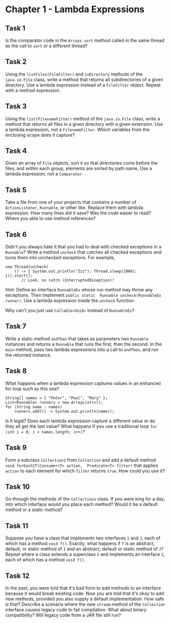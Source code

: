 # Chapter 1 - Lambda Expressions

## Task 1
Is the comparator code in the `Arrays.sort` method called in the same thread as the call to `sort` or a different 
thread?

## Task 2
Using the `listFiles(FileFilter)` and `isDirectory` methods of the `java.io.File` class, write a method that returns 
all subdirectories of a given directory. Use a lambda expression instead of a `FileFilter` object. Repeat with a method 
expression.

## Task 3
Using the `list(FilenameFilter)` method of the `java.io.File` class, write a method that returns all files in a given 
directory with a given extension. Use a lambda expression, not a `FilenameFilter`. Which variables from the enclosing 
scope does it capture?

## Task 4
Given an array of `File` objects, sort it so that directories come before the files, and within each group, elements 
are sorted by path name, Use a lambda expression, not a `Comparator`.

## Task 5
Take a file from one of your projects that contains a number of `ActionListener`, `Runnable`, or other like. Replace 
them with lambda expression. How many lines did it save? Was the code easier to read? Where you able to use method 
references?

## Task 6
Didn't you always hate it that you had to deal with checked exceptions in a `Runnable`? Write a method `uncheck` that 
catches all checked exceptions and turns them into unchecked exceptions. For example,
```
new Thread(uncheck(
    () -> { System.out.println("Zzz"); Thread.sleep(1000); })).start();
       // Look, no catch (InterruptedException)!
```
Hint: Define an interface `RunnableEx` whose run method may throw any exceptions. Then implement `public static 
Runnable uncheck(RunnableEx runner)`. Use a lambda expression inside the `uncheck` function.

Why can't you just use `Callable<Void>` instead of `RunnableEx`?

## Task 7
Write a static method `andThen` that takes as parameters two `Runnable` instances and returns a `Runnable` that runs 
the first, then the second. In the `main` method, pass two lambda expressions into a call to `andThen`, and run the 
returned instance.

## Task 8
What happens when a lambda expression captures values in an enhanced for loop such as this one?
```
String[] names = { "Peter", "Paul", "Mary" };
List<Runnable> runners = new ArrayList<>();
for (String name : names)
    runners.add(() -> System.out.println(name));
```
Is it legal? Does each lambda expression capture a different value or do they all get the last value? What happens if 
you use a traditional loop `for (int i = 0; i < names.length; i++)`?

## Task 9
Form a subclass `Collection2` from `Collection` and add a default method `void forEachIf(Consumer<T> action, 
Predicate<T> filter)` that applies `action` to each element for which `filter` returns `true`. How could you use it?

## Task 10
Go through the methods of the `Collections` class. If you were king for a day, into which interface would you place 
each method? Would it be a default method or a static method?

## Task 11
Suppose you have a class that implements two interfaces `I` and `J`, each of which has a method `void f()`. Exactly, 
what happens if `f` is an abstract, default, or static method of `I` and an abstract, default or static method of `J`? 
Repeat where a class extends a superclass `S` and implements an interface `I`, each of which has a method `void f()`.

## Task 12
In the past, you were told that it's bad form to add methods to an interface because it would break existing code. Now 
you are told that it's okay to add new methods, provided you also supply a default implementation. How safe is that? 
Describe a scenario where the new `stream` method of the `Collection` interface causes legacy code to fail compilation. 
What about binary compatibility? Will legacy code from a JAR file still run?